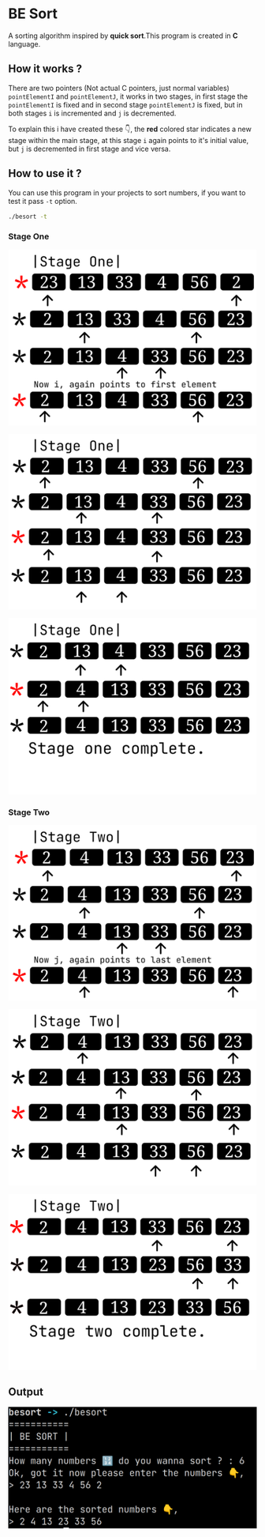 # BE Sort

A sorting algorithm inspired by **quick sort**.This program is created in **C** language.

## How it works ?

There are two pointers (Not actual C pointers, just normal variables) `pointElementI` and `pointElementJ`, it works in two stages, in first stage the `pointElementI` is fixed and in second stage `pointElementJ` is fixed, but in both stages `i` is incremented and `j` is decremented.

To explain this i have created these 👇, the **red** colored star indicates a new stage within the main stage, at this stage `i` again points to it's initial value, but `j` is decremented in first stage and vice versa.

## How to use it ?

You can use this program in your projects to sort numbers, if you want to test it pass `-t` option.

```bash
./besort -t
```

### Stage One

![besort_1](images/besort_1.png)

![besort_2](images/besort_2.png)

![besort_3](images/besort_3.png)

### Stage Two

![besort_4](images/besort_4.png)

![besort_5](images/besort_5.png)

![besort_6](images/besort_6.png)

## Output

![besort_output](images/besort_output.png)
